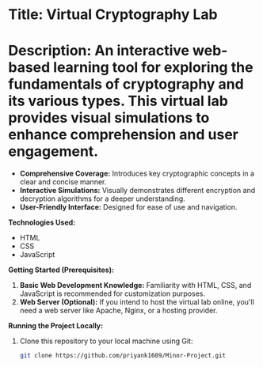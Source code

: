 # Title: Virtual Cryptography Lab

# Description: An interactive web-based learning tool for exploring the fundamentals of cryptography and its various types. This virtual lab provides visual simulations to enhance comprehension and user engagement.

* **Comprehensive Coverage:** Introduces key cryptographic concepts in a clear and concise manner.
* **Interactive Simulations:** Visually demonstrates different encryption and decryption algorithms for a deeper understanding.
* **User-Friendly Interface:** Designed for ease of use and navigation.

**Technologies Used:**

* HTML
* CSS
* JavaScript

**Getting Started (Prerequisites):**

1. **Basic Web Development Knowledge:** Familiarity with HTML, CSS, and JavaScript is recommended for customization purposes.
2. **Web Server (Optional):** If you intend to host the virtual lab online, you'll need a web server like Apache, Nginx, or a hosting provider.

**Running the Project Locally:**

1. Clone this repository to your local machine using Git:

   ```bash
   git clone https://github.com/priyank1609/Minor-Project.git

